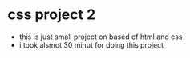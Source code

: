  # css project 2
 - this is just small project on based of html and css 
 - i took alsmot 30 minut for doing this project


